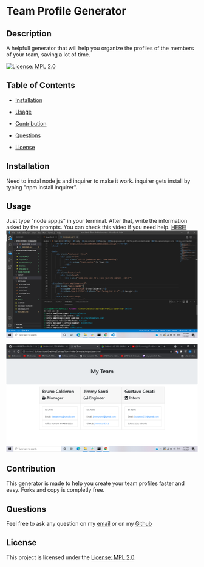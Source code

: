 # Team Profile Generator


  ## Description
  A helpfull generator that will help you organize the profiles of the members of your team, saving a lot of time.

  [![License: MPL 2.0](https://img.shields.io/badge/License-MPL%202.0-brightgreen.svg)](https://opensource.org/licenses/MPL-2.0)


  ## Table of Contents

  - [Installation](#installation)
  - [Usage](#usage)
  - [Contribution](#contribution)
  
  - [Questions](#questions)

  - [License](#license)


  ## Installation
  Need to instal node js and inquirer to make it work. inquirer gets install by typing "npm install inquirer".
  
  ## Usage
  Just type "node app.js" in your terminal. After that, write the information asked by the prompts.
  You can check this video if you need help. <a href = "https://drive.google.com/file/d/1zD1YASLlEoru1d9-ir3vaFN3wBeWywof/view"> HERE!</a>
  <img src="./Screenshot (6).png" alt="Failed to load screenshot"></img>

   <img src="./Screenshot (7).png" alt="Failed to load screenshot">
  
  
  ## Contribution
   This generator is made to help you create your team profiles faster and easy. Forks and copy is completly free.
  

  
  ## Questions
  Feel free to ask any question on my [email](slardaromg@gmail.com) or on my [Github](https://github.com/bruno192000/)
  ## License

This project is licensed under the [License: MPL 2.0](https://opensource.org/licenses/MPL-2.0).